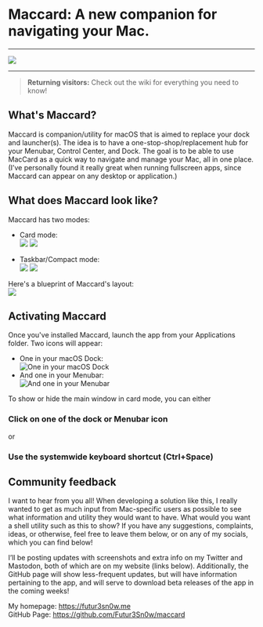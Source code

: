 # Maccard: A new companion for navigating your Mac.
***
![](https://imgur.com/uzUVcE9.png) 
***
> **Returning visitors:** Check out the wiki for everything you need to know!

## What's Maccard?
Maccard is companion/utility for macOS that is aimed to replace your dock and launcher(s). The idea is to have a one-stop-shop/replacement hub for your Menubar, Control Center, and Dock. The goal is to be able to use MacCard as a quick way to navigate and manage your Mac, all in one place. (I’ve personally found it really great when running fullscreen apps, since Maccard can appear on any desktop or application.)      

## What does Maccard look like?
Maccard has two modes:
- Card mode:  
 ![](https://i.imgur.com/8ptmTk6.png)
 ![](https://i.imgur.com/Nidehr0.png)  
 
- Taskbar/Compact mode:  
 ![](https://i.imgur.com/pBQirdC.png)
 ![](https://i.imgur.com/vPyNBhG.png)  
 
Here's a blueprint of Maccard's layout:   
![](https://i.imgur.com/CG71vgL.png)

## Activating Maccard
Once you've installed Maccard, launch the app from your Applications folder. Two icons will appear:   
- One in your macOS Dock:  
![One in your macOS Dock](https://i.imgur.com/7abIm9U.png)
- And one in your Menubar:  
![And one in your Menubar](https://i.imgur.com/7M8IZ3k.png)  

To show or hide the main window in card mode, you can either  
### Click on one of the dock or Menubar icon
or 
### Use the systemwide keyboard shortcut (Ctrl+Space)

## Community feedback
I want to hear from you all! When developing a solution like this, I really wanted to get as much input from Mac-specific users as possible to see what information and utility they would want to have. What would you want a shell utility such as this to show? If you have any suggestions, complaints, ideas, or otherwise, feel free to leave them below, or on any of my socials, which you can find below!

I’ll be posting updates with screenshots and extra info on my Twitter and Mastodon, both of which are on my website (links below). Additionally, the GitHub page will show less-frequent updates, but will have information pertaining to the app, and will serve to download beta releases of the app in the coming weeks!

My homepage: https://futur3sn0w.me  
GitHub Page: https://github.com/Futur3Sn0w/maccard
